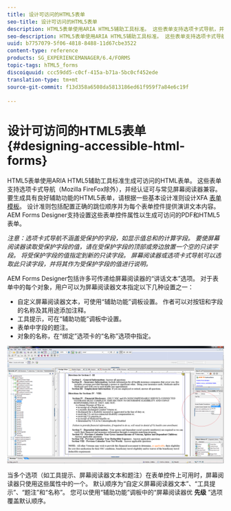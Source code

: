 ```yaml
---
title: 设计可访问的HTML5表单
seo-title: 设计可访问的HTML5表单
description: HTML5表单使用ARIA HTML5辅助工具标准。 这些表单支持选项卡式导航，并经过认证可与常见屏幕阅读器兼容。
seo-description: HTML5表单使用ARIA HTML5辅助工具标准。 这些表单支持选项卡式导航，并经过认证可与常见屏幕阅读器兼容。
uuid: b7757079-5f06-4818-8488-11d67cbe3522
content-type: reference
products: SG_EXPERIENCEMANAGER/6.4/FORMS
topic-tags: hTML5_forms
discoiquuid: ccc59dd5-c0cf-415a-b71a-5bc0cf452ede
translation-type: tm+mt
source-git-commit: f13d358a6508da5813186ed61f959f7a84e6c19f

---
```



# 设计可访问的HTML5表单 {#designing-accessible-html-forms}

HTML5表单使用ARIA HTML5辅助工具标准生成可访问的HTML表单。 这些表单支持选项卡式导航（Mozilla FireFox除外），并经认证可与常见屏幕阅读器兼容。 要生成具有良好辅助功能的HTML5表单，请根据一些基本设计准则设计XFA [表单模板](/help/forms/using/best-practices-for-html5-forms.md)。 设计准则包括配置正确的跳位顺序并为每个表单控件提供演讲文本内容。 AEM Forms Designer支持设置这些表单控件属性以生成可访问的PDF和HTML5表单。

*注意：选项卡式导航不涵盖受保护的字段，如显示值总和的计算字段。 要使屏幕阅读器读取受保护字段的值，请在受保护字段的顶部或旁边放置一个空的只读字段。 将受保护字段的值指定到新的只读字段。 屏幕阅读器或选项卡式导航可以选取此只读字段，并将其作为受保护字段的值进行说明。*

AEM Forms Designer包括许多可传递给屏幕阅读器的“讲话文本”选项。 对于表单中的每个对象，用户可以为屏幕阅读器文本指定以下几种设置之一：

* 自定义屏幕阅读器文本，可使用“辅助功能”调板设置。 作者可以对按钮和字段的名称及其用途添加注释。
* 工具提示，可在“辅助功能”调板中设置。
* 表单中字段的题注。
* 对象的名称，在“绑定”选项卡的“名称”选项中指定。

![辅助功能](assets/accessibility.png)

当多个选项（如工具提示、屏幕阅读器文本和题注）在表单控件上可用时，屏幕阅读器只使用这些属性中的一个。 默认顺序为“自定义屏幕阅读器文本”、“工具提示”、“题注”和“名称”。 您可以使用“辅助功能”调板中的“屏幕阅读器优 **先级** ”选项覆盖默认顺序。
